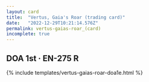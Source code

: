```yaml
---
layout: card
title:  "Vertus, Gaia's Roar (trading card)"
date:   "2022-12-29T10:21:14.576Z"
permalink: vertus-gaias-roar_(card)
incomplete: true
---
```


## DOA 1st &middot; EN-275 R

{% include templates/vertus-gaias-roar-doa1e.html %}
